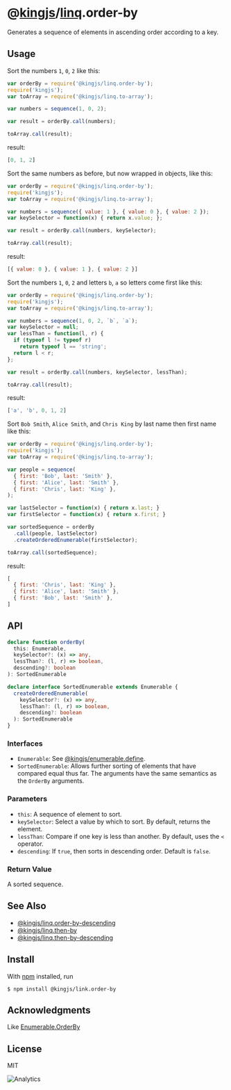 # @[kingjs](https://www.npmjs.com/package/kingjs)/[linq](https://www.npmjs.com/package/@kingjs/linq).order-by
Generates a sequence of elements in ascending order according to a key.
## Usage
Sort the numbers `1`, `0`, `2` like this:
```js
var orderBy = require('@kingjs/linq.order-by');
require('kingjs');
var toArray = require('@kingjs/linq.to-array');

var numbers = sequence(1, 0, 2);

var result = orderBy.call(numbers);

toArray.call(result);
```
result:
```js
[0, 1, 2]
```
Sort the same numbers as before, but now wrapped in objects, like this:
```js
var orderBy = require('@kingjs/linq.order-by');
require('kingjs');
var toArray = require('@kingjs/linq.to-array');

var numbers = sequence({ value: 1 }, { value: 0 }, { value: 2 });
var keySelector = function(x) { return x.value; };

var result = orderBy.call(numbers, keySelector);

toArray.call(result);
```
result:
```js
[{ value: 0 }, { value: 1 }, { value: 2 }]
```
Sort the numbers `1`, `0`, `2` and letters `b`, `a` so letters come first like this:
```js
var orderBy = require('@kingjs/linq.order-by');
require('kingjs');
var toArray = require('@kingjs/linq.to-array');

var numbers = sequence(1, 0, 2, `b`, `a`);
var keySelector = null;
var lessThan = function(l, r) {
  if (typeof l != typeof r)
    return typeof l == 'string';
  return l < r;
};

var result = orderBy.call(numbers, keySelector, lessThan);

toArray.call(result);
```
result:
```js
['a', 'b', 0, 1, 2]
```
Sort `Bob Smith`, `Alice Smith`, and `Chris King` by last name then first name like this:
```js
var orderBy = require('@kingjs/linq.order-by');
require('kingjs');
var toArray = require('@kingjs/linq.to-array');

var people = sequence(
  { first: 'Bob', last: 'Smith' },
  { first: 'Alice', last: 'Smith' },
  { first: 'Chris', last: 'King' },
);

var lastSelector = function(x) { return x.last; }
var firstSelector = function(x) { return x.first; }

var sortedSequence = orderBy
  .call(people, lastSelector)
  .createOrderedEnumerable(firstSelector);

toArray.call(sortedSequence);
```
result:
```js
[
  { first: 'Chris', last: 'King' },
  { first: 'Alice', last: 'Smith' },
  { first: 'Bob', last: 'Smith' },
]
```
## API
```ts
declare function orderBy(
  this: Enumerable, 
  keySelector?: (x) => any,
  lessThan?: (l, r) => boolean,
  descending?: boolean
): SortedEnumerable

declare interface SortedEnumerable extends Enumerable {
  createOrderedEnumerable(
    keySelector?: (x) => any,
    lessThan?: (l, r) => boolean,
    descending?: boolean
  ): SortedEnumerable
}
```
### Interfaces
- `Enumerable`: See [@kingjs/enumerable.define](https://www.npmjs.com/package/@kingjs/enumerable.define).
- `SortedEnumerable`: Allows further sorting of elements that have  compared equal thus far. The arguments have the same semantics as the `OrderBy` arguments. 

### Parameters
- `this`: A sequence of element to sort.
- `keySelector`: Select a value by which to sort. By default, returns the element.
- `lessThan`: Compare if one key is less than another. By default, uses the `<` operator.
- `descending`: If `true`, then sorts in descending order. Default is `false`.
### Return Value
A sorted sequence. 
## See Also
- [@kingjs/linq.order-by-descending](https://www.npmjs.com/package/@kingjs/linq.order-by-descending)
- [@kingjs/linq.then-by](https://www.npmjs.com/package/@kingjs/linq.then-by)
- [@kingjs/linq.then-by-descending](https://www.npmjs.com/package/@kingjs/linq.then-by-descending)
## Install
With [npm](https://npmjs.org/) installed, run
```
$ npm install @kingjs/link.order-by
```
## Acknowledgments
Like [Enumerable.OrderBy](https://msdn.microsoft.com/en-us/library/bb549422(v=vs.110).aspx)
## License 
MIT

![Analytics](https://analytics.kingjs.net/linq?pixel/order-by&useReferer)